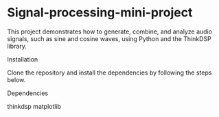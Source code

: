 # Signal-processing-mini-project
This project demonstrates how to generate, combine, and analyze audio signals, such as sine and cosine waves, using Python and the ThinkDSP library.

Installation

Clone the repository and install the dependencies by following the steps below.

Dependencies

thinkdsp
matplotlib
